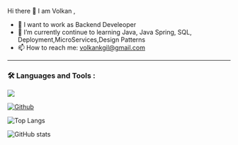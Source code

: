 Hi there 👋 I am Volkan ,

- 🔭 I want to work as Backend Develeoper
- 🌱 I’m currently continue to learning Java, Java Spring, SQL, Deployment,MicroServices,Design Patterns
- 📫 How to reach me: volkankgil@gmail.com

---

### :hammer_and_wrench: Languages and Tools :

![](https://visitor-badge.laobi.icu/badge?page_id=volkankgil.colkankgil)

[![Github](https://img.shields.io/github/followers/CharalambosIoannou?label=Follow&style=social)](https://github.com/volkankgil)


![Top Langs](https://github-readme-stats.vercel.app/api/top-langs/?username=volkankgil&theme=tokyonight)


![GitHub stats](https://github-readme-stats.vercel.app/api?username=volkankgil&show_icons=true&theme=tokyonight)



